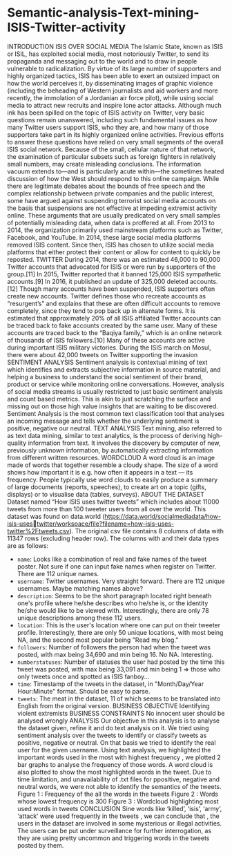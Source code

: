 # Semantic-analysis-Text-mining-ISIS-Twitter-activity

INTRODUCTION 
ISIS OVER SOCIAL MEDIA 
The Islamic State, known as ISIS or ISIL, has exploited social media, most notoriously 
Twitter, to send its propaganda and messaging out to the world and to draw in people 
vulnerable to radicalization. By virtue of its large number of supporters and highly 
organized tactics, ISIS has been able to exert an outsized impact on how the world 
perceives it, by disseminating images of graphic violence (including the beheading of 
Western journalists and aid workers and more recently, the immolation of a Jordanian air 
force pilot), while using social media to attract new recruits and inspire lone actor 
attacks. Although much ink has been spilled on the topic of ISIS activity on Twitter, very 
basic questions remain unanswered, including such fundamental issues as how many 
Twitter users support ISIS, who they are, and how many of those supporters take part in 
its highly organized online activities. Previous efforts to answer these questions have 
relied on very small segments of the overall ISIS social network. Because of the small, 
cellular nature of that network, the examination of particular subsets such as foreign 
fighters in relatively small numbers, may create misleading conclusions. The information 
vacuum extends to—and is particularly acute within—the sometimes heated discussion 
of how the West should respond to this online campaign. While there are legitimate 
debates about the bounds of free speech and the complex relationship between private 
companies and the public interest, some have argued against suspending terrorist social 
media accounts on the basis that suspensions are not effective at impeding extremist 
activity online. These arguments that are usually predicated on very small samples of 
potentially misleading data, when data is proffered at all. 
From 2013 to 2014, the organization primarily used mainstream platforms such 
as Twitter, Facebook, and YouTube. In 2014, these large social media platforms removed 
ISIS content. Since then, ISIS has chosen to utilize social media platforms that either 
protect their content or allow for content to quickly be reposted. 
TWITTER 
During 2014, there was an estimated 46,000 to 90,000 Twitter accounts that advocated 
for ISIS or were run by supporters of the group.[11] In 2015, Twitter reported that it 
banned 125,000 ISIS sympathetic accounts.[9] In 2016, it published an update of 325,000 
deleted accounts.[12]
Though many accounts have been suspended, ISIS supporters often create new 
accounts. Twitter defines those who recreate accounts as “resurgent’s” and explains 
that these are often difficult accounts to remove completely, since they tend to pop back 
up in alternate forms. It is estimated that approximately 20% of all ISIS affiliated Twitter 
accounts can be traced back to fake accounts created by the same user. Many of these 
accounts are traced back to the “Baqiya family,” which is an online network of thousands 
of ISIS followers.[10] Many of these accounts are active during important ISIS military 
victories. During the ISIS march on Mosul, there were about 42,000 tweets on Twitter 
supporting the invasion 
SENTIMENT ANALYSIS 
Sentiment analysis is contextual mining of text which identifies and extracts subjective 
information in source material, and helping a business to understand the social sentiment 
of their brand, product or service while monitoring online conversations. However, 
analysis of social media streams is usually restricted to just basic sentiment analysis and 
count based metrics. This is akin to just scratching the surface and missing out on those 
high value insights that are waiting to be discovered. Sentiment Analysis is the most 
common text classification tool that analyses an incoming message and tells whether the 
underlying sentiment is positive, negative our neutral. 
TEXT ANALYSIS 
Text mining, also referred to as text data mining, similar to text analytics, is the process 
of deriving high-quality information from text. It involves the discovery by computer of 
new, previously unknown information, by automatically extracting information from 
different written resources. 
WORDCLOUD 
A word cloud is an image made of words that together resemble a cloudy shape. 
The size of a word shows how important it is e.g. how often it appears in a text 
— its frequency. 
People typically use word clouds to easily produce a summary of large documents 
(reports, speeches), to create art on a topic (gifts, displays) or to visualise data 
(tables, surveys). 
ABOUT THE DATASET 
Dataset named “How ISIS uses twitter tweets” which includes about 11000 tweets from 
more than 100 tweeter users from all over the world. This dataset was found on 
data.world (https://data.world/socialmediadata/how-isis-usestwitter/workspace/file?filename=how-isis-uses-twitter%2Ftweets.csv). 
The original csv file contains 8 columns of data with 11347 rows (excluding header row). 
The columns with and their data types are as follows: 
* `name`: Looks like a combination of real and fake names of the tweet poster. Not sure 
if one can input fake names when register on Twitter. There are 112 unique names. 
* `username`: Twitter usernames. Very straight forward. There are 112 unique usernames. 
Maybe matching names above? 
* `description`: Seems to be the short paragraph located right beneath one's profile 
where he/she describes who he/she is, or the identity he/she would like to be viewed 
with. Interestingly, there are only 78 unique descriptions among these 112 users. 
* `location`: This is the user's location where one can put on their tweeter profile. 
Interestingly, there are only 50 unique locations, with most being NA, and the second 
most popular being "Read my blog." 
* `followers`: Number of followers the person had when the tweet was posted, with max 
being 34,690 and min being 16. No NA. Interesting. 
* `numberstatuses`: Number of statuses the user had posted by the time this tweet was 
posted, with max being 33,091 and min being 1 => those who only tweets once and 
spotted as ISIS fanboy... 
* `time`: Timestamp of the tweets in the dataset, in "Month/Day/Year Hour:Minute" 
format. Should be easy to parse. 
* `tweets`: The meat in the dataset, 11 of which seems to be translated into English from 
the original version. 
BUSINESS OBJECTIVE 
Identifying violent extremists 
BUSINESS CONSTRAINTS 
No innocent user should be analysed wrongly 
ANALYSIS 
Our objective in this analysis is to analyse the dataset given, refine it and do text analysis on it. We 
tried using sentiment analysis over the tweets to identify or classify tweets as positive, negative or 
neutral. On that basis we tried to identify the real user for the given username. Using text analysis, 
we highlighted the important words used in the most with highest frequency , we plotted 2 bar 
graphs to analyse the frequency of those words. A word cloud is also plotted to show the most 
highlighted words in the tweet. 
Due to time limitation, and unavailability of .txt files for ppositive, negative and neutral words, we 
were not able to identify the semantics of the tweets. 
Figure 1 : Frequency of the all the words in the tweets 
Figure 2 : Words whose lowest frequency is 300 
Figure 3 : Wordcloud highlighting most used words in tweets 
CONCLUSION 
Sine words like ‘killed’, ‘isis’, ‘army’, ‘attack’ were used frequently in the tweets , we can 
conclude that , the users in the dataset are involved in some mysterious or illegal 
activities. 
The users can be put under surveillance for further interrogation, as they are using pretty 
uncommon and triggering words in the tweets posted by them.
